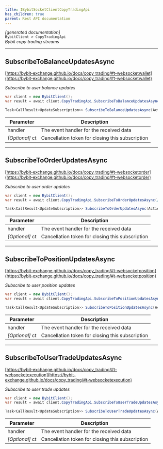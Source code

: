 ```yaml
---
title: IBybitSocketClientCopyTradingApi
has_children: true
parent: Rest API documentation
---
```

*[generated documentation]*  
`BybitClient > CopyTradingApi`  
*Bybit copy trading streams*
  

***

## SubscribeToBalanceUpdatesAsync  

[https://bybit-exchange.github.io/docs/copy_trading/#t-websocketwallet](https://bybit-exchange.github.io/docs/copy_trading/#t-websocketwallet)  
<p>

*Subscribe to user balance updates*  

```csharp  
var client = new BybitClient();  
var result = await client.CopyTradingApi.SubscribeToBalanceUpdatesAsync(/* parameters */);  
```  

```csharp  
Task<CallResult<UpdateSubscription>> SubscribeToBalanceUpdatesAsync(Action<DataEvent<BybitCopyTradingBalanceUpdate>> handler, CancellationToken ct = default);  
```  

|Parameter|Description|
|---|---|
|handler|The event handler for the received data|
|_[Optional]_ ct|Cancellation token for closing this subscription|

</p>

***

## SubscribeToOrderUpdatesAsync  

[https://bybit-exchange.github.io/docs/copy_trading/#t-websocketorder](https://bybit-exchange.github.io/docs/copy_trading/#t-websocketorder)  
<p>

*Subscribe to user order updates*  

```csharp  
var client = new BybitClient();  
var result = await client.CopyTradingApi.SubscribeToOrderUpdatesAsync(/* parameters */);  
```  

```csharp  
Task<CallResult<UpdateSubscription>> SubscribeToOrderUpdatesAsync(Action<DataEvent<IEnumerable<BybitCopyTradingOrderUpdate>>> handler, CancellationToken ct = default);  
```  

|Parameter|Description|
|---|---|
|handler|The event handler for the received data|
|_[Optional]_ ct|Cancellation token for closing this subscription|

</p>

***

## SubscribeToPositionUpdatesAsync  

[https://bybit-exchange.github.io/docs/copy_trading/#t-websocketposition](https://bybit-exchange.github.io/docs/copy_trading/#t-websocketposition)  
<p>

*Subscribe to user position updates*  

```csharp  
var client = new BybitClient();  
var result = await client.CopyTradingApi.SubscribeToPositionUpdatesAsync(/* parameters */);  
```  

```csharp  
Task<CallResult<UpdateSubscription>> SubscribeToPositionUpdatesAsync(Action<DataEvent<IEnumerable<BybitCopyTradingPositionUpdate>>> handler, CancellationToken ct = default);  
```  

|Parameter|Description|
|---|---|
|handler|The event handler for the received data|
|_[Optional]_ ct|Cancellation token for closing this subscription|

</p>

***

## SubscribeToUserTradeUpdatesAsync  

[https://bybit-exchange.github.io/docs/copy_trading/#t-websocketexecution](https://bybit-exchange.github.io/docs/copy_trading/#t-websocketexecution)  
<p>

*Subscribe to user trade updates*  

```csharp  
var client = new BybitClient();  
var result = await client.CopyTradingApi.SubscribeToUserTradeUpdatesAsync(/* parameters */);  
```  

```csharp  
Task<CallResult<UpdateSubscription>> SubscribeToUserTradeUpdatesAsync(Action<DataEvent<IEnumerable<BybitCopyTradingUserTradeUpdate>>> handler, CancellationToken ct = default);  
```  

|Parameter|Description|
|---|---|
|handler|The event handler for the received data|
|_[Optional]_ ct|Cancellation token for closing this subscription|

</p>
